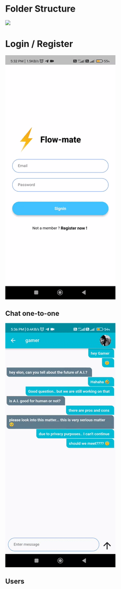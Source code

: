 <h1> Folder Structure</h1>
<img src="https://github.com/beingshahidali/flowmate/assets/57036280/369ee8e2-119c-4afc-a5fd-320f48660a4e" width="600px">
<h1> Login / Register</h1>
<img src="https://github.com/beingshahidali/flowmate/blob/main/images/main.gif" >
<h2> Chat one-to-one</h2>
<img src="https://github.com/beingshahidali/flowmate/blob/main/images/main2.gif" >
<h2> Users</h2>
<img src="https://github.com/beingshahidali/flowmate/blob/main/images/main3.jpg"  width="400px>


